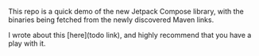 This repo is a quick demo of the new Jetpack Compose library, with the binaries being fetched from the newly discovered Maven links.

I wrote about this [here](todo link), and highly recommend that you have a play with it. 
